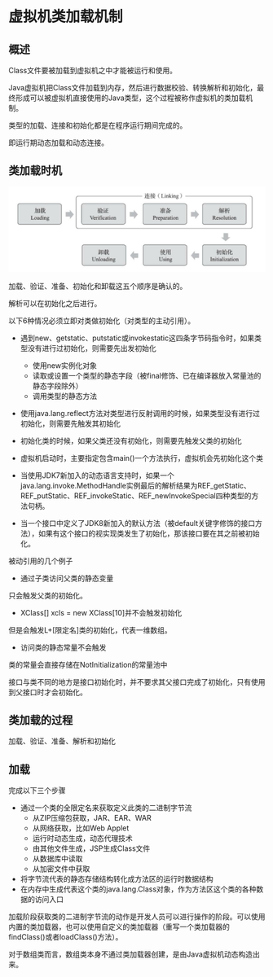 # 虚拟机类加载机制

## 概述

Class文件要被加载到虚拟机之中才能被运行和使用。

Java虚拟机把Class文件加载到内存，然后进行数据校验、转换解析和初始化，最终形成可以被虚拟机直接使用的Java类型，这个过程被称作虚拟机的类加载机制。

类型的加载、连接和初始化都是在程序运行期间完成的。

即运行期动态加载和动态连接。

## 类加载时机

![image-20201006115613327](../../img/JavaJava虚拟机类加载时机.png)

加载、验证、准备、初始化和卸载这五个顺序是确认的。

解析可以在初始化之后进行。

以下6种情况必须立即对类做初始化（对类型的主动引用）。

+ 遇到new、getstatic、putstatic或invokestatic这四条字节码指令时，如果类型没有进行过初始化，则需要先出发初始化
  + 使用new实例化对象
  + 读取或设置一个类型的静态字段（被final修饰、已在编译器放入常量池的静态字段除外）
  + 调用类型的静态方法

+ 使用java.lang.reflect方法对类型进行反射调用的时候，如果类型没有进行过初始化，则需要先触发其初始化
+ 初始化类的时候，如果父类还没有初始化，则需要先触发父类的初始化
+ 虚拟机启动时，主要指定包含main()一个方法执行，虚拟机会先初始化这个类
+ 当使用JDK7新加入的动态语言支持时，如果一个java.lang.invoke.MethodHandle实例最后的解析结果为REF_getStatic、REF_putStatic、REF_invokeStatic、REF_newInvokeSpecial四种类型的方法句柄。
+ 当一个接口中定义了JDK8新加入的默认方法（被default关键字修饰的接口方法），如果有这个接口的视实现类发生了初始化，那该接口要在其之前被初始化。

被动引用的几个例子

+ 通过子类访问父类的静态变量

只会触发父类的初始化。

+ XClass[] xcls = new XClass[10]并不会触发初始化

但是会触发L+[限定名]类的初始化，代表一维数组。

+ 访问类的静态常量不会触发

类的常量会直接存储在NotInitialization的常量池中

接口与类不同的地方是接口初始化时，并不要求其父接口完成了初始化，只有使用到父接口时才会初始化。



## 类加载的过程

加载、验证、准备、解析和初始化

## 加载

完成以下三个步骤

+ 通过一个类的全限定名来获取定义此类的二进制字节流
  + 从ZIP压缩包获取，JAR、EAR、WAR
  + 从网络获取，比如Web Applet
  + 运行时动态生成，动态代理技术
  + 由其他文件生成，JSP生成Class文件
  + 从数据库中读取
  + 从加密文件中获取
+ 将字节流代表的静态存储结构转化成方法区的运行时数据结构
+ 在内存中生成代表这个类的java.lang.Class对象，作为方法区这个类的各种数据的访问入口

加载阶段获取类的二进制字节流的动作是开发人员可以进行操作的阶段。可以使用内置的类加载器，也可以使用自定义的类加载器（重写一个类加载器的findClass()或者loadClass()方法）。

对于数组类而言，数组类本身不通过类加载器创建，是由Java虚拟机动态构造出来。

